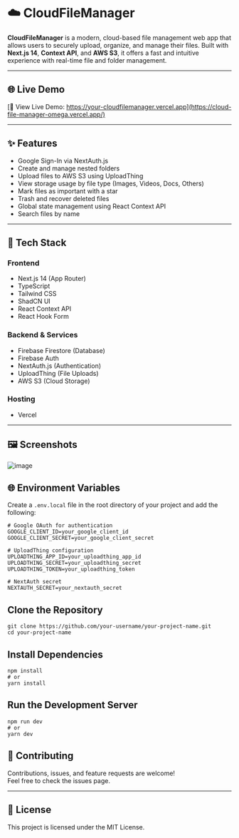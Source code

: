 # ☁️ CloudFileManager

**CloudFileManager** is a modern, cloud-based file management web app that allows users to securely upload, organize, and manage their files. Built with **Next.js 14**, **Context API**, and **AWS S3**, it offers a fast and intuitive experience with real-time file and folder management.

---

## 🌐 Live Demo

[🔗 View Live Demo: https://your-cloudfilemanager.vercel.app](https://cloud-file-manager-omega.vercel.app/)

---

## ✨ Features

- Google Sign-In via NextAuth.js
- Create and manage nested folders
- Upload files to AWS S3 using UploadThing
- View storage usage by file type (Images, Videos, Docs, Others)
- Mark files as important with a star
- Trash and recover deleted files
- Global state management using React Context API
- Search files by name


---

## 🧰 Tech Stack

### Frontend
- Next.js 14 (App Router)
- TypeScript
- Tailwind CSS
- ShadCN UI
- React Context API
- React Hook Form

### Backend & Services
- Firebase Firestore (Database)
- Firebase Auth
- NextAuth.js (Authentication)
- UploadThing (File Uploads)
- AWS S3 (Cloud Storage)

### Hosting
- Vercel

---

## 🖼️ Screenshots
![image](https://github.com/user-attachments/assets/05780f65-ace8-4785-90ae-1ae90c820380)


## 🌐 Environment Variables

Create a `.env.local` file in the root directory of your project and add the following:

```env
# Google OAuth for authentication
GOOGLE_CLIENT_ID=your_google_client_id
GOOGLE_CLIENT_SECRET=your_google_client_secret

# UploadThing configuration
UPLOADTHING_APP_ID=your_uploadthing_app_id
UPLOADTHING_SECRET=your_uploadthing_secret
UPLOADTHING_TOKEN=your_uploadthing_token

# NextAuth secret
NEXTAUTH_SECRET=your_nextauth_secret
```
## Clone the Repository
```
git clone https://github.com/your-username/your-project-name.git
cd your-project-name
```
## Install Dependencies
```
npm install
# or
yarn install
```
## Run the Development Server
```
npm run dev
# or
yarn dev
```
## 🤝 Contributing

Contributions, issues, and feature requests are welcome!  
Feel free to check the issues page.

---

## 📄 License

This project is licensed under the MIT License.
